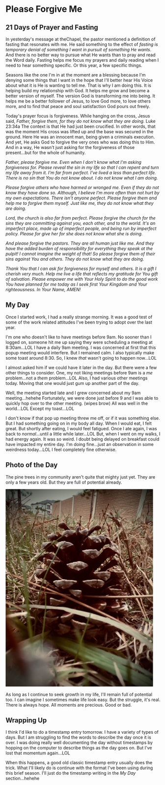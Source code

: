 # Please Forgive Me

## 21 Days of Prayer and Fasting

In yesterday's message at theChapel, the pastor mentioned a definition of fasting that resonates with me. He said something to the effect of *fasting is temporary denial of something I want in pursuit of something He wants*. And there is no better way to pursue what He wants than to pray and read the Word daily. Fasting helps me focus my prayers and daily reading when I need to hear something specific. Or this year, a few specific things.

Seasons like the one I'm in at the moment are a blessing because I'm denying some things that I want in the hope that I'll better hear His Voice about what it is He is wanting to tell me. That is why I am doing this. It is helping build my relationship with God. It helps me grow and become a better version of myself. The version God is transforming me into being. It helps me be a better follower of Jesus, to love God more, to love others more, and to find that peace and soul satisfaction God pours out freely.

Today's prayer focus is forgiveness. While hanging on the cross, Jesus said, *Father, forgive them, for they do not know what they are doing.* Luke 23:34a The context is that He had just been crucified. In other words, that was the moment His cross was lifted up and the base was secured in the ground. Here He was an innocent man, being given a criminals execution. And yet, He asks God to forgive the very ones who was doing this to Him. And in a way, He wasn't just asking for the forgiveness of those present...but for the whole of humanity.

*Father, please forgive me. Even when I don't know what I'm asking forgiveness for. Please reveal the sin in my life so that I can repent and turn my life away from it. I'm far from perfect. I've lived a less than perfect life. There is no sin that You do not know about. I do not know what I am doing.*

*Please forgive others who have harmed or wronged me. Even if they do not know they have done so. Although, I believe I'm more often than not hurt by my own expectations. There isn't anyone perfect. Please forgive them and help me to forgive them myself. Just like me, they do not know what they are doing.*

*Lord, the church is also far from perfect. Please forgive the church for the sins they are committing against you, each other, and to the world. It's an imperfect place, made up of imperfect people, and being run by imperfect policy. Please for give her for she does not know what she is doing.*

*And please forgive the pastors. They are all human just like me. And they have the added burden of responsibility for everything they speak at the pulpit! I cannot imagine the weight of that! So please forgive them of their sins against You and others. They do not know what they are doing.*

*Thank You that I can ask for forgiveness for myself and others. It is a gift I cherish very much. Help me live a life that reflects my gratitude for You gift of salvation. Please empower me with Your Holy Spirit to do the good work You have planned for me today as I seek first Your Kingdom and Your righteousness. In Your Name, AMEN!*

## My Day

Once I started work, I had a really strange morning. It was a good test of some of the work related attitudes I've been trying to adopt over the last year.

I'm one who doesn't like to have meetings before 9am. No sooner than I logged on, someone hit me up saying they were scheduling a meeting at 8:30am...LOL I have a daily 9am meeting. I was concerned at first that this popup meeting would interfere. But I remained calm. I also typically make some toast around 8:30. So, I knew *that* wasn't going to happen now...LOL

I almost asked him if we could have it later in the day. But there were a few other things to consider. One, my not liking meetings before 9am is a *me* problem...not a *them* problem...LOL Also, I had various other meetings today. Moving that one would just gum up another part of the day.

Well, the meeting started late and I grew concerned about my 9am meeting...hehehe Fortunately, we were done just before 9 and I was able to quickly hop over to the other meeting. (wipes brow) All was well in the world...LOL Except my toast...LOL

I don't know if that pop up meeting threw me off, or if it was something else. But I had something going on in my body all day. When I would eat, I felt great. But shortly after eating, I would feel fatigued. Once I ate again, I was back to *normal*...until a little while later...LOL But, when I went on my walks, I had energy again. It was so weird. I doubt being delayed on breakfast could have impacted my entire day. I'm doing fine...just an observation in some weirdness today...LOL I feel completely fine otherwise.



## Photo of the Day

The pine trees in my community aren't quite that mighty just yet. They are only a few years old. But they are full of potential already.

![Pinecone](./media/IMG_5140.jpeg)

As long as I continue to seek growth in my life, I'll remain full of potential too. I can imagine I sometimes make life look easy. But the struggle, it's real. There is always hope. All moments are precious. Good or bad.

## Wrapping Up

I think I'd like to do a timestamp entry tomorrow. I have a variety of types of days. But I am struggling to find the words to describe the day once it is over. I was doing really well documenting the day without timestamps by hopping on the computer to describe things as the day goes on. But I've lost that momentum again...LOL

When this happens, a good old classic timestamp entry usually does the trick. What I'll likely do is continue with the format I've been using during this brief season. I'll just do the timestamp writing in the *My Day* section...hehehe